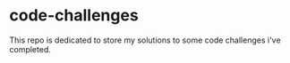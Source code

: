 # code-challenges
 
This repo is dedicated to store my solutions to some code challenges i've completed.